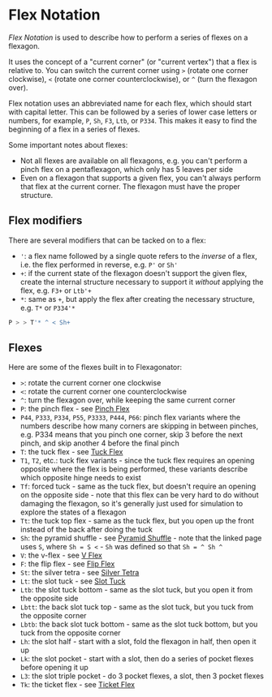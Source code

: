 # Flex Notation

*Flex Notation* is used to describe how to perform a series of flexes on a flexagon.

It uses the concept of a "current corner" (or "current vertex") that a flex is relative to.
You can switch the current corner using `>` (rotate one corner clockwise), `<` (rotate one corner counterclockwise),
or `^` (turn the flexagon over).

Flex notation uses an abbreviated name for each flex, which should start with capital letter.
This can be followed by a series of lower case letters or numbers,
for example, `P`, `Sh`, `F3`, `Ltb`, or `P334`.
This makes it easy to find the beginning of a flex in a series of flexes.

Some important notes about flexes:

* Not all flexes are available on all flexagons, e.g. you can't perform a pinch flex on a pentaflexagon, which only has 5 leaves per side
* Even on a flexagon that supports a given flex, you can't always perform that flex at the current corner.
The flexagon must have the proper structure.


## Flex modifiers

There are several modifiers that can be tacked on to a flex:

* `'`: a flex name followed by a single quote refers to the *inverse* of a flex, i.e. the flex performed in reverse, e.g. `P'` or `Sh'`
* `+`: if the current state of the flexagon doesn't support the given flex, create the internal structure necessary to support it *without* applying the flex, e.g. `F3+` or `Ltb'+`
* `*`: same as `+`, but apply the flex after creating the necessary structure, e.g. `T*` or `P334'*`

```javascript
P > > T'* ^ < Sh+
```


## Flexes

Here are some of the flexes built in to Flexagonator:

* `>`: rotate the current corner one clockwise
* `<`: rotate the current corner one counterclockwise
* `^`: turn the flexagon over, while keeping the same current corner
* `P`: the pinch flex - see [Pinch Flex](http://loki3.com/flex/flex/pinch.html)
* `P44`, `P333`, `P334`, `P55`, `P3333`, `P444`, `P66`: pinch flex variants where the numbers describe how many
corners are skipping in between pinches, e.g. P334 means that you pinch one corner, skip 3 before the next pinch, and skip another 4 before the final pinch
* `T`: the tuck flex - see [Tuck Flex](http://loki3.com/flex/flex/tuck.html)
* `T1`, `T2`, etc.:  tuck flex variants - since the tuck flex requires an opening opposite where the flex is being
performed, these variants describe which opposite hinge needs to exist
* `Tf`: forced tuck - same as the tuck flex, but doesn't require an opening on the opposite side - note that this
flex can be very hard to do without damaging the flexagon, so it's generally just used for simulation to explore
the states of a flexagon
* `Tt`: the tuck top flex - same as the tuck flex, but you open up the front instead of the back after doing the tuck
* `Sh`: the pyramid shuffle - see [Pyramid Shuffle](http://loki3.com/flex/flex/pyramid-shuffle.html) -
note that the linked page uses `S`, where `Sh = S <` - `Sh` was defined so that `Sh = ^ Sh ^`
* `V`: the v-flex - see [V Flex](http://loki3.com/flex/flex/v.html)
* `F`: the flip flex - see [Flip Flex](http://loki3.com/flex/flex/flip.html)
* `St`: the silver tetra - see [Silver Tetra](http://loki3.com/flex/flex/silver-tetra.html)
* `Lt`: the slot tuck - see [Slot Tuck](http://loki3.com/flex/flex/slot-tuck.html)
* `Ltb`: the slot tuck bottom - same as the slot tuck, but you open it from the opposite side
* `Lbtt`: the back slot tuck top - same as the slot tuck, but you tuck from the opposite corner
* `Lbtb`: the back slot tuck bottom - same as the slot tuck bottom, but you tuck from the opposite corner
* `Lh`: the slot half - start with a slot, fold the flexagon in half, then open it up
* `Lk`: the slot pocket - start with a slot, then do a series of pocket flexes before opening it up
* `L3`: the slot triple pocket - do 3 pocket flexes, a slot, then 3 pocket flexes
* `Tk`: the ticket flex - see [Ticket Flex](http://loki3.com/flex/flex/ticket.html)
